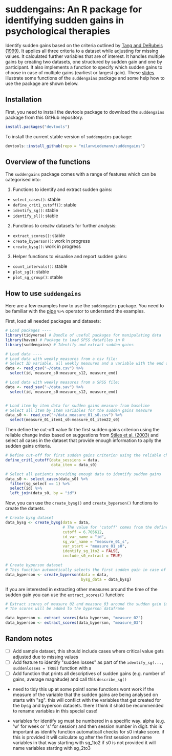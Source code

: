 # suddengains: An R package for identifying sudden gains in psychological therapies

Identify sudden gains based on the criteria outlined by [Tang and DeRubeis (1999)](http://psycnet.apa.org/buy/1999-01811-008). 
It applies all three criteria to a dataset while adjusting for missing values. 
It calculated further variables that are of interest. 
It handles multiple gains by creating two datasets, one structured by sudden gain and one by participant. 
It also implements a function to specify which sudden gains to choose in case of multiple gains (earliest or largest gain). 
These [slides](https://docs.google.com/presentation/d/14OcAsBl8PIoIw5-eNO-_1uAXqfLHQcEGBT7M0MUWE9E/edit?usp=sharing) illustrate some functions of the `suddengains` package and some help how to use the package are shown below.

## Installation

First, you need to install the devtools package to download the `suddengains` package from this GitHub repository.

```r
install.packages("devtools")
```

To install the current stable version of `suddengains` package:

```r
devtools::install_github(repo = "milanwiedemann/suddengains")
```

## Overview of the functions

The `suddengains` package comes with a range of features which can be categorised into:

1. Functions to identify and extract sudden gains:
  - `select_cases()`: stable
  - `define_crit1_cutoff()`: stable
  - `identify_sg()`: stable
  - `identify_sl()`: stable

  
2. Functinos to creatw datasets for further analysis:
  - `extract_scores()`: stable
  - `create_byperson()`: work in progress
  - `create_bysg()`: work in progress

3. Helper functions to visualise and report sudden gains:
  - `count_intervals()`: stable
  - `plot_sg()`: stable
  - `plot_sg_group()`: stable

## How to use `suddengains`

Here are a few examples how to use the `suddengains` package.
You need to be familiar with the [pipe](https://magrittr.tidyverse.org/) ` %>% ` operator to understand the examples.

First, load all needed packages and datasets:

```r
# Load packages ----
library(tidyverse) # Bundle of useful packages for manipulating data
library(haven) # Package to load SPSS datafiles in R
library(suddengains) # Identify and extract sudden gains

# Load data ----
# Load data with weekly measures from a csv file:
# Select ID variable, all weekly measures and a variable with the end of treatment scores
data <- read_csv("~/data.csv") %>% 
  select(id, measure_s0:measure_s12, measure_end) 

# Load data with weekly measures from a SPSS file:
data <- read_sav("~/data.sav") %>% 
  select(id, measure_s0:measure_s12, measure_end) 


# Load item by item data for sudden gains measure from baseline
# Select all item by item variables for the sudden gains measure
data_s0 <- read_csv("~/data_measure_01_s0.csv") %>% 
  select(measure_01_item1_s0:measure_01_item22_s0)
```

Then define the cut-off value fir the first sudden gains criterion using the reliable change index based on suggestions from [Stiles et al. (2003)](http://psycnet.apa.org/buy/2003-01069-004)
and select all cases in the dataset that provide enough information to aplly the sudden gains criteria.

```r
# Define cut-off for first sudden gains criterion using the reliable change index
define_crit1_cutoff(data_sessions = data, 
                    data_item = data_s0)

# Select all patients providing enough data to identify sudden gains
data_s0 <- select_cases(data_s0) %>%
  filter(sg_select == 1) %>%
  select(id) %>%
  left_join(data_s0, by = "id")
```

Now, you can use the `create_bysg()` and `create_byperson()` functions to create the dataets.

```r
# Create bysg dataset
data_bysg <- create_bysg(data = data, 
                         # The value for 'cutoff' comes from the define_crit1_cutoff() function
                         cutoff = 6.705612,
                         id_var_name = "id", 
                         sg_var_name = "measure_01_s", 
                         var_start = "measure_01_s0",
                         identify_sg_1to2 = FALSE,
                         include_s0_extract = TRUE)

# Create byperson dataset
# This function automatically selects the first sudden gain in case of multiple sudden gains
data_byperson <- create_byperson(data = data, 
                                 bysg_data = data_bysg)
```

If you are interested in extracting other measures around the time of the sudden gain you can use the  `extract_scores()` function:

```r
# Extract scores of measure_02 and measure_03 around the sudden gain (measure_01)
# The scores will be added to the byperson dataframe

data_byperson <- extract_scores(data_byperson, "measure_02")
data_byperson <- extract_scores(data_byperson, "measure_03")
```

## Random notes

- [ ] Add sample dataset, this should include cases where critical value gets adjusted due to missing values
- [ ] Add feature to identify "sudden losses" as part of the `identify_sg(..., suddenlosses = TRUE)` function with a 
- [ ] Add function that prints all descriptives of sudden gains (e.g. number of gains, average magnitude) and call this `describe_sg()`

- need to tidy this up at some point!
some functions wont work if the measure of the variable that the sudden gains are being analysed on starts with "sg".
this will conflict with the variables that get created for the bysg and byperson datasets.
there I think it shold be recommended to rename variables in this special case!

- variables for identify sg must be numbered in a specific way. alpha (e.g. 'w' for week or 's' for session) and then session number in digit.
this is important as identify function automaticall checks for s0 intake score. 
if this is provided it will calculate sg after the first session and name variables in that way starting with sg_1to2
if s0 is not provided it will name variables starting with sg_2to3
